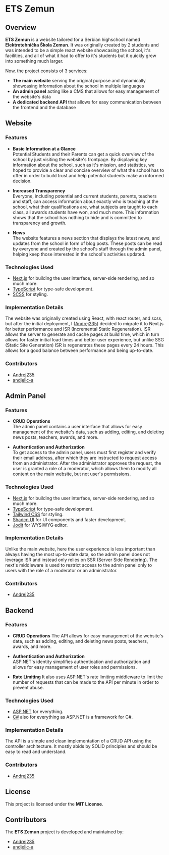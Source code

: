 # ETS Zemun

## Overview

**ETS Zemun** is a website tailored for a Serbian highschool named **Elektrotehnička Škola Zemun**. It was originally created by 2 students and was intended to be a simple react website showcasing the school, it's facilities, and all of what it had to offer to it's students but it quickly grew into something much larger.

Now, the project consists of 3 services:

- **The main website** serving the original purpose and dynamically showcasing information about the school in multiple languages
- **An admin panel** acting like a CMS that allows for easy management of the website's data
- **A dedicated backend API** that allows for easy communication between the frontend and the database

## Website

### Features

- **Basic Information at a Glance**  
  Potential Students and their Parents can get a quick overview of the school by just visiting the website's frontpage. By displaying key information about the school, such as it's mission, and statistics, we hoped to provide a clear and concise overview of what the school has to offer in order to build trust and help potential students make an informed decision.

- **Increased Transparency**  
  Everyone, including potential and current students, parents, teachers and staff, can access information about exactly who is teaching at the school, what their qualifications are, what subjects are taught to each class, all awards students have won, and much more. This information shows that the school has nothing to hide and is committed to transparency and growth.

- **News**  
  The website features a news section that displays the latest news, and updates from the school in form of blog posts. These posts can be read by everyone and created by the school's staff through the admin panel, helping keep those interested in the school's activities updated.

### Technologies Used

- [Next.js](https://nextjs.org/) for building the user interface, server-side rendering, and so much more.
- [TypeScript](https://www.typescriptlang.org/) for type-safe development.
- [SCSS](https://sass-lang.com/) for styling.

### Implementation Details

The website was originally created using React, with react router, and scss, but after the initial deployment, I ([Andrej235](https://github.com/andrej235)) decided to migrate it to Next.js for better performance and ISR (Incremental Static Regeneration).
ISR allows the server to generate and cache pages at build time, which in turn allows for faster initial load times and better user experience, but unlike SSG (Static Site Generation) ISR is regenerates these pages every 24 hours. This allows for a good balance between performance and being up-to-date.

### Contributors

- [Andrej235](https://github.com/andrej235)
- [andjelic-a](https://github.com/andjelic-a)

## Admin Panel

### Features

- **CRUD Operations**  
  The admin panel contains a user interface that allows for easy management of the website's data, such as adding, editing, and deleting news posts, teachers, awards, and more.

- **Authentication and Authorization**  
  To get access to the admin panel, users must first register and verify their email address, after which they are instructed to request access from an administrator. After the administrator approves the request, the user is granted a role of a moderator, which allows them to modify all content on the main website, but not user's permissions.

### Technologies Used

- [Next.js](https://nextjs.org/) for building the user interface, server-side rendering, and so much more.
- [TypeScript](https://www.typescriptlang.org/) for type-safe development.
- [Tailwind CSS](https://tailwindcss.com/) for styling.
- [Shadcn UI](https://ui.shadcn.com/) for UI components and faster development.
- [Jodit](https://xdsoft.net/jodit/) for WYSIWYG editor.

### Implementation Details

Unlike the main website, here the user experience is less important than always having the most up-to-date data, so the admin panel does not leverage ISR and instead only relies on SSR (Server Side Rendering). The next's middleware is used to restrict access to the admin panel only to users with the role of a moderator or an administrator.

### Contributors

- [Andrej235](https://github.com/andrej235)

## Backend

### Features

- **CRUD Operations**
  The API allows for easy management of the website's data, such as adding, editing, and deleting news posts, teachers, awards, and more.

- **Authentication and Authorization**  
  ASP.NET's identity simplifies authentication and authorization and allows for easy management of user roles and permissions.

- **Rate Limiting**
  It also uses ASP.NET's rate limiting middleware to limit the number of requests that can be made to the API per minute in order to prevent abuse.

### Technologies Used

- [ASP.NET](https://dotnet.microsoft.com/) for everything.
- [C#](https://docs.microsoft.com/en-us/dotnet/csharp/) also for everything as ASP.NET is a framework for C#.

### Implementation Details

The API is a simple and clean implementation of a CRUD API using the controller architecture. It mostly abids by SOLID principles and should be easy to read and understand.

### Contributors

- [Andrej235](https://github.com/andrej235)

## License

This project is licensed under the **MIT License**.

## Contributors

The **ETS Zemun** project is developed and maintained by:

- [Andrej235](https://github.com/andrej235)
- [andjelic-a](https://github.com/andjelic-a)
